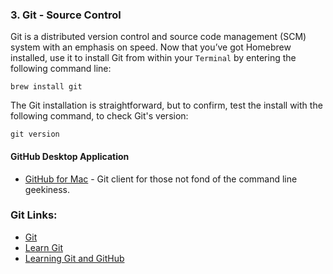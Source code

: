 ### 3. Git - Source Control
Git is a distributed version control and source code management (SCM) system with an emphasis on speed. Now that you’ve got Homebrew installed, use it to install Git from within your `Terminal` by entering the following command line:

	brew install git

The Git installation is straightforward, but to confirm, test the install with the following command, to check Git's version:

	git version

#### GitHub Desktop Application
- [GitHub for Mac](https://desktop.github.com/) - Git client for those not fond of the command line geekiness.

### Git Links:

- [Git](https://git-scm.com/) 
- [Learn Git](http://try.github.com/)
- [Learning Git and GitHub](https://help.github.com/articles/good-resources-for-learning-git-and-github/)
